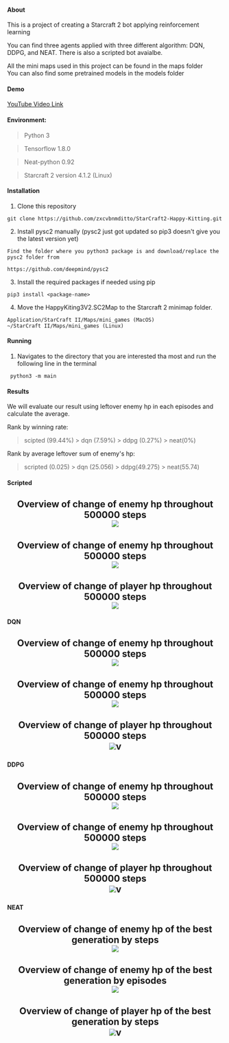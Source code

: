 #### About
This is a project of creating a Starcraft 2 bot applying reinforcement learning

You can find three agents applied with three different algorithm: DQN, DDPG, and NEAT. There is also a scripted bot avaialbe.

All the mini maps used in this project can be found in the maps folder <br>
You can also find some pretrained models in the models folder

#### Demo
[YouTube Video Link](https://www.youtube.com/watch?v=piA92hvU7WY&feature=youtu.be)

#### Environment:
>Python 3 

>Tensorflow 1.8.0

>Neat-python 0.92

>Starcraft 2 version 4.1.2 (Linux)
#### Installation
1. Clone this repository
```
git clone https://github.com/zxcvbnmditto/StarCraft2-Happy-Kitting.git
```
2. Install pysc2 manually (pysc2 just got updated so pip3 doesn't give you the latest version yet) 
```
Find the folder where you python3 package is and download/replace the pysc2 folder from 

https://github.com/deepmind/pysc2
```
3. Install the required packages if needed using pip
```
pip3 install <package-name>
```
4. Move the HappyKiting3V2.SC2Map to the Starcraft 2 minimap folder.
```
Application/StarCraft II/Maps/mini_games (MacOS)
~/StarCraft II/Maps/mini_games (Linux)
```

#### Running
1. Navigates to the directory that you are interested tha most and run the following line in the terminal
```
 python3 -m main
```

#### Results
We will evaluate our result using leftover enemy hp in each episodes and calculate the average.  

Rank by winning rate: 
> scipted (99.44%) > dqn (7.59%) > ddpg (0.27%) > neat(0%)

Rank by average leftover sum of enemy's hp:
> scripted (0.025) > dqn (25.056) > ddpg(49.275) > neat(55.74)

#### Scripted
<p align="center">
  <h2 align="center">Overview of change of enemy hp throughout 500000 steps <br>
  <img src="scripted/graphs/enemy_hp.png"> <br>
  <h2 align="center"> Overview of change of enemy hp throughout 500000 steps <br>
  <img src="ddpg/graphs/eval.png">
  <h2 align="center"> Overview of change of player hp throughout 500000 steps <br>
  <img src="scripted/graphs/player_hp.png">

</p>

#### DQN
<p align="center">
  <h2 align="center">Overview of change of enemy hp throughout 500000 steps <br>
  <img src="dqn/graphs/enemy_hp.png"> <br>
  <h2 align="center"> Overview of change of enemy hp throughout 500000 steps <br>
  <img src="dqn/graphs/eval.png">
  <h2 align="center"> Overview of change of player hp throughout 500000 steps <br>
  <img src="dqn/graphs/player_hp.png">v
</p>

#### DDPG
<p align="center">
  <h2 align="center">Overview of change of enemy hp throughout 500000 steps <br>
  <img src="ddpg/graphs/enemy_hp.png"> <br>
  <h2 align="center"> Overview of change of enemy hp throughout 500000 steps <br>
  <img src="ddpg/graphs/eval.png">
  <h2 align="center"> Overview of change of player hp throughout 500000 steps <br>
  <img src="ddpg/graphs/player_hp.png">v
</p>

#### NEAT
<p align="center">
  <h2 align = "center">Overview of change of enemy hp of the best generation by steps<br>
  <img src="neat/graphs/gen306/train/enemy_hp.png">
  <h2 align="center"> Overview of change of enemy hp of the best generation by episodes <br>
  <img src="neat/graphs/gen306/train/eval.png">
  <h2 align="center"> Overview of change of player hp of the best generation by steps <br>
  <img src="neat/graphs/gen306/train/player_hp.png">v
</p>


